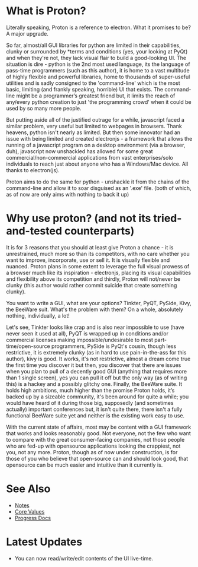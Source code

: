 # What is Proton?
	
Literally speaking, Proton is a reference to electron. What it promises to be?
A major upgrade.

So far, almost/all GUI libraries for python are limited in their capabilities,
clunky or surrounded by *terms and conditions (yes, your looking at PyQt)
and when they're not, they lack visual flair to build a good-looking UI. The
situation is dire - python is the 2nd most used language, its the language of
pass-time programmers (such as this author), it is home to a vast multitude
of highly flexible and powerful libraries, home to thousands of super-useful
utilities and is sadly consigned to the 'command-line' which is the most
basic, limiting (and frankly speaking, horrible) UI that exists. The 
command-line might be a programmer’s greatest friend but, it limits the reach
of any/every python creation to just 'the programming crowd' when it could be
used by so many more people.

But putting aside all of the justified outrage for a while, javascript faced a
similar problem, very useful but limited to webpages in browsers. Thank 
heavens, python isn't nearly as limited. But then some innovator had an issue
with being limited and created electronjs - a framework that allows the running
of a javascript program on a desktop environment (via a browser, duh),
javascript now unshackled has allowed for some great commercial/non-commercial
applications from vast enterprises/solo individuals to reach just about anyone
who has a Windows/Mac device. All thanks to electron(js).

Proton aims to do the same for python - unshackle it from the chains of the
command-line and allow it to soar disguised as an '.exe' file. (both of which,
as of now are only aims with nothing to back it up)

# Why use proton? (and not its tried-and-tested counterparts)

It is for 3 reasons that you should at least give Proton a chance - it is
unrestrained, much more so than its competitors, with no care whether you want
to improve, incorporate, use or sell it. It is visually flexible and nuanced.
Proton plans in some extent to leverage the full visual prowess of a browser
much like its inspiration - electronjs, placing its visual capabilities and
flexibility above its competition and thirdly, Proton will not/never be
clunky (this author would rather commit suicide that create something clunky).

You want to write a GUI, what are your options? Tinkter, PyQT, PySide, Kivy,
the BeeWare suit. What's the problem with them? On a whole, absolutely nothing,
individually, a lot!

Let's see, Tinkter looks like crap and is also near impossible to use (have
never seen it used at all), PyQT is wrapped up in conditions and/or commercial
licenses making impossible/undesirable to most part-time/open-source 
programmers, PySide is PyQt's cousin, though less restrictive, it is extremely
clunky (as in hard to use pain-in-the-ass for this author), kivy is good. It
works, it's not restrictive, almost a dream come true the first time you
discover it but then, you discover that there are issues when you plan to pull
of a decently good GUI (anything that requires more than 1 single screen), yes
you can pull it off but the only way (as of writing this) is a hackey and a
possibly glitchy one. Finally, the BeeWare suite. It holds high ambitions, much
higher than the promise Proton holds, it’s backed up by a sizeable community,
it's been around for quite a while; you would have heard of it during those
big, supposedly (and sometimes actually) important conferences but, it isn't
quite there, there isn't a fully functional BeeWare suite yet and neither is
the existing work easy to use.

With the current state of affairs, most may be content with a GUI framework
that works and looks reasonably good. Not everyone, not the few who want to
compare with the great consumer-facing companies, not those people who are
fed-up with opensource applications looking the crappiest, not you, not
any more. Proton, though as of now under construction, is for those of you who
believe that open-source can and should look good, that opensource can be much
easier and intuitive than it currently is.

# See Also
- [Notes](Working%20Docs/Notes.md)
- [Core Values](Working%20Docs/Core%20Values.md)
- [Progress Docs](Working%20Docs/Progress%20Docs.md)

# Latest Updates

- You can now read/write/edit contents of the UI live-time.
